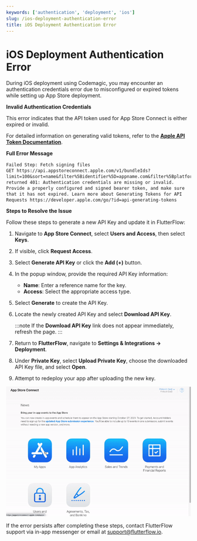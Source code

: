 ```yaml
---
keywords: ['authentication', 'deployment', 'ios']
slug: /ios-deployment-authentication-error
title: iOS Deployment Authentication Error
---
```


# iOS Deployment Authentication Error

During iOS deployment using Codemagic, you may encounter an authentication credentials error due to misconfigured or expired tokens while setting up App Store deployment.

**Invalid Authentication Credentials**

This error indicates that the API token used for App Store Connect is either expired or invalid.

For detailed information on generating valid tokens, refer to the **[Apple API Token Documentation](https://developer.apple.com/go/?id=api-generating-tokens)**.

**Full Error Message**

```
Failed Step: Fetch signing files
GET https://api.appstoreconnect.apple.com/v1/bundleIds?limit=100&sort=name&filter%5Bidentifier%5D=appname.com&filter%5Bplatform%5D=IOS returned 401: Authentication credentials are missing or invalid. Provide a properly configured and signed bearer token, and make sure that it has not expired. Learn more about Generating Tokens for API Requests https://developer.apple.com/go/?id=api-generating-tokens 
```

**Steps to Resolve the Issue**

Follow these steps to generate a new API Key and update it in FlutterFlow:

1. Navigate to **App Store Connect**, select **Users and Access**, then select **Keys**.

2. If visible, click **Request Access**.

3. Select **Generate API Key** or click the **Add (+)** button.

4. In the popup window, provide the required API Key information:
   - **Name**: Enter a reference name for the key.
   - **Access**: Select the appropriate access type.

5. Select **Generate** to create the API Key.

6. Locate the newly created API Key and select **Download API Key**.

   :::note
   If the **Download API Key** link does not appear immediately, refresh the page.
   :::

7. Return to **FlutterFlow**, navigate to **Settings & Integrations → Deployment**.

8. Under **Private Key**, select **Upload Private Key**, choose the downloaded API Key file, and select **Open**.

9. Attempt to redeploy your app after uploading the new key.

![](../../assets/20250430121336383410.gif)


If the error persists after completing these steps, contact FlutterFlow support via in-app messenger or email at [support@flutterflow.io](mailto:support@flutterflow.io).